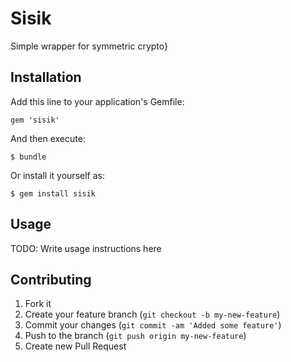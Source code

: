 # Sisik

Simple wrapper for symmetric crypto}

## Installation

Add this line to your application's Gemfile:

    gem 'sisik'

And then execute:

    $ bundle

Or install it yourself as:

    $ gem install sisik

## Usage

TODO: Write usage instructions here

## Contributing

1. Fork it
2. Create your feature branch (`git checkout -b my-new-feature`)
3. Commit your changes (`git commit -am 'Added some feature'`)
4. Push to the branch (`git push origin my-new-feature`)
5. Create new Pull Request
